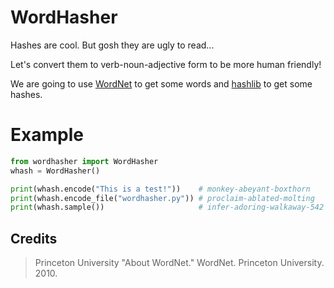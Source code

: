 # WordHasher
Hashes are cool. But gosh they are ugly to read...

Let's convert them to verb-noun-adjective form to be more human friendly!

We are going to use [WordNet](https://wordnet.princeton.edu/) to get some words and [hashlib](https://docs.python.org/3/library/hashlib.html) to get some hashes.

# Example
``` python
from wordhasher import WordHasher
whash = WordHasher()

print(whash.encode("This is a test!"))    # monkey-abeyant-boxthorn
print(whash.encode_file("wordhasher.py")) # proclaim-ablated-molting
print(whash.sample())                     # infer-adoring-walkaway-542
```

## Credits
> Princeton University "About WordNet." WordNet. Princeton University. 2010. 
